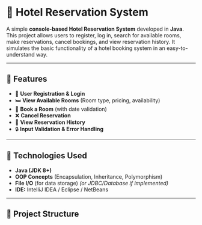 # 🏨 Hotel Reservation System

A simple **console-based Hotel Reservation System** developed in **Java**.  
This project allows users to register, log in, search for available rooms, make reservations, cancel bookings, and view reservation history. It simulates the basic functionality of a hotel booking system in an easy-to-understand way.

---

## 🚀 Features
- 👤 **User Registration & Login**
- 🛏 **View Available Rooms** (Room type, pricing, availability)
- 📝 **Book a Room** (with date validation)
- ❌ **Cancel Reservation**
- 📜 **View Reservation History**
- 🔒 **Input Validation & Error Handling**

---

## 🧰 Technologies Used
- **Java (JDK 8+)**
- **OOP Concepts** (Encapsulation, Inheritance, Polymorphism)
- **File I/O** (for data storage) *(or JDBC/Database if implemented)*
- **IDE:** IntelliJ IDEA / Eclipse / NetBeans

---

## 📂 Project Structure
